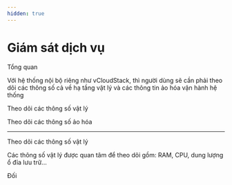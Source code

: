 ```yaml
---
hidden: true
---
```


# Giám sát dịch vụ

Tổng quan

Với hệ thống nội bộ riêng như vCloudStack, thì người dùng sẽ cần phải theo dõi các thông số cả về hạ tầng vật lý và các thông tin ảo hóa vận hành hệ thống

Theo dõi các thông số vật lý

Theo dõi các thông số ảo hóa



***

Theo dõi các thông số vật lý

Các thông số vật lý được quan tâm để theo dõi gồm: RAM, CPU, dung lượng ổ đỉa lưu trữ...

Đối&#x20;





